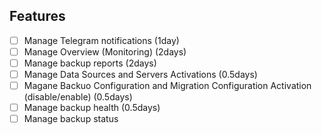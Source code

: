 ## Features

-   [ ] Manage Telegram notifications (1day)
-   [ ] Manage Overview (Monitoring) (2days)
-   [ ] Manage backup reports (2days)
-   [ ] Manage Data Sources and Servers Activations (0.5days)
-   [ ] Magane Backuo Configuration and Migration Configuration Activation (disable/enable) (0.5days)
-   [ ] Manage backup health (0.5days)
-   [ ] Manage backup status
